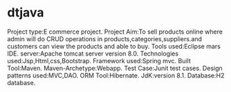 dtjava
======================================
Project type:E commerce project.
Project Aim:To sell products online where admin will do CRUD operations in products,categories,suppliers.and customers can view the products and able to buy.
Tools used:Eclipse mars IDE.
server:Apache tomcat server version 8.0.
Technologies used:Jsp,Html,css,Bootstrap.
Framework used:Spring mvc.
Built Tool:Maven.
Maven-Archetype:Webapp.
Test Case:Junit test cases.
Design patterns used:MVC,DAO.
ORM Tool:Hibernate.
JdK:version 8.1.
Database:H2 database.




